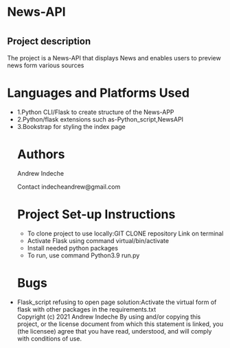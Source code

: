    <body>
    <h1>News-API<h1>
     <h2>Project description</h2>
  <p> The project is a News-API that displays News and enables users to preview news form various sources</p>
     </div>
     </div>
         </ul>
    <h1>Languages and Platforms Used</h1>
    <ul>
    <li>1.Python CLI/Flask to create structure of the News-APP </li>
    <li>2.Python/flask extensions such as-Python_script,NewsAPI </li>
    <li>3.Bookstrap for styling the index page </li>
    </div>
    </div>
    <h1> Authors</h1>
    <p>Andrew Indeche</p>
    <p>Contact indecheandrew@gmail.com</p>
    </div>
    </div>
    <h1>Project Set-up Instructions</h1>
     <ul>
     <li>To clone project to use locally:GIT CLONE repository Link on terminal  </li>
     <li> Activate Flask using command virtual/bin/activate </li>
     <li>Install needed python packages</li>
     <li>To run, use command Python3.9 run.py</li>
     </ul>
     <h1>Bugs</h1>
     <li>Flask_script refusing to open page solution:Activate the virtual form of flask with other packages in the requirements.txt</li>
     </div>
     </div>
      Copyright (c) 2021 Andrew Indeche
   By using and/or copying this project, or the license document from which this statement is linked, you (the licensee) agree that you have read, understood, and will comply with conditions of use.
